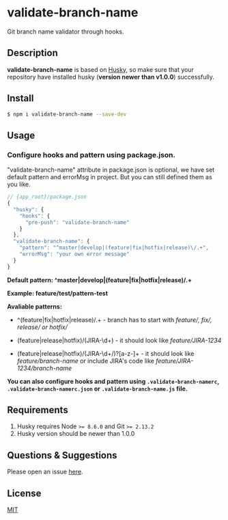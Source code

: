 # validate-branch-name

Git branch name validator through hooks.

## Description

**validate-branch-name** is based on [Husky](https://github.com/typicode/husky), so make sure that your repository have installed husky (**version newer than v1.0.0**) successfully.

<!--
Description here.
-->

## Install

```bash
$ npm i validate-branch-name --save-dev
```

## Usage

### Configure hooks and pattern using package.json.

"validate-branch-name" attribute in package.json is optional, we have set default pattern and errorMsg in project. But you can still defined them as you like.

```js
// {app_root}/package.json
{
  "husky": {
    "hooks": {
      "pre-push": "validate-branch-name"
    }
  },
  "validate-branch-name": {
    "pattern": "^master|develop|(feature|fix|hotfix|release)\/.+",
    "errorMsg": "your own error message"
  }
}
```

**Default pattern: ^master|develop|(feature|fix|hotfix|release)\/.+**

**Example: feature/test/pattern-test**

**Avaliable patterns:**

- ^(feature|fix|hotfix|release)\/.+ - branch has to start with _feature/, fix/, release/ or hotfix/_

* (feature|release|hotfix)\/(JIRA-\d+) - it should look like _feature/JIRA-1234_

- (feature|release|hotfix)\/(JIRA-\d+\/)?[a-z-]+ - it should look like _feature/branch-name_ or include JIRA's code like _feature/JIRA-1234/branch-name_

**You can also configure hooks and pattern using `.validate-branch-namerc`, `.validate-branch-namerc.json` or `.validate-branch-name.js` file.**

## Requirements

1. Husky requires Node `>= 8.6.0` and Git `>= 2.13.2`
2. Husky version should be newer than 1.0.0

## Questions & Suggestions

Please open an issue [here](https://github.com/JsonMa/validate-branch-name/issues).

## License

[MIT](LICENSE)

